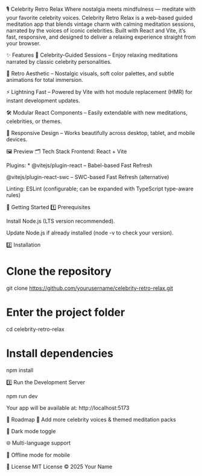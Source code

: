 🎙️ Celebrity Retro Relax
Where nostalgia meets mindfulness — meditate with your favorite celebrity voices. Celebrity Retro Relax is a web-based guided meditation app that blends vintage charm with calming meditation sessions, narrated by the voices of iconic celebrities. Built with React and Vite, it’s fast, responsive, and designed to deliver a relaxing experience straight from your browser.

✨ Features
🧘 Celebrity-Guided Sessions – Enjoy relaxing meditations narrated by classic celebrity personalities.

🎨 Retro Aesthetic – Nostalgic visuals, soft color palettes, and subtle animations for total immersion.

⚡ Lightning Fast – Powered by Vite with hot module replacement (HMR) for instant development updates.

🛠 Modular React Components – Easily extendable with new meditations, celebrities, or themes.

📱 Responsive Design – Works beautifully across desktop, tablet, and mobile devices.

🖼️ Preview
🗂 Tech Stack
Frontend: React + Vite

Plugins: * @vitejs/plugin-react – Babel-based Fast Refresh

@vitejs/plugin-react-swc – SWC-based Fast Refresh (alternative)

Linting: ESLint (configurable; can be expanded with TypeScript type-aware rules)

🚀 Getting Started
1️⃣ Prerequisites

Install Node.js (LTS version recommended).

Update Node.js if already installed (node -v to check your version).

2️⃣ Installation

# Clone the repository
git clone https://github.com/yourusername/celebrity-retro-relax.git

# Enter the project folder
cd celebrity-retro-relax

# Install dependencies
npm install

3️⃣ Run the Development Server

npm run dev

Your app will be available at:
http://localhost:5173

📌 Roadmap
🎤 Add more celebrity voices & themed meditation packs

🌙 Dark mode toggle

🌐 Multi-language support

📱 Offline mode for mobile

📜 License
MIT License © 2025 Your Name




